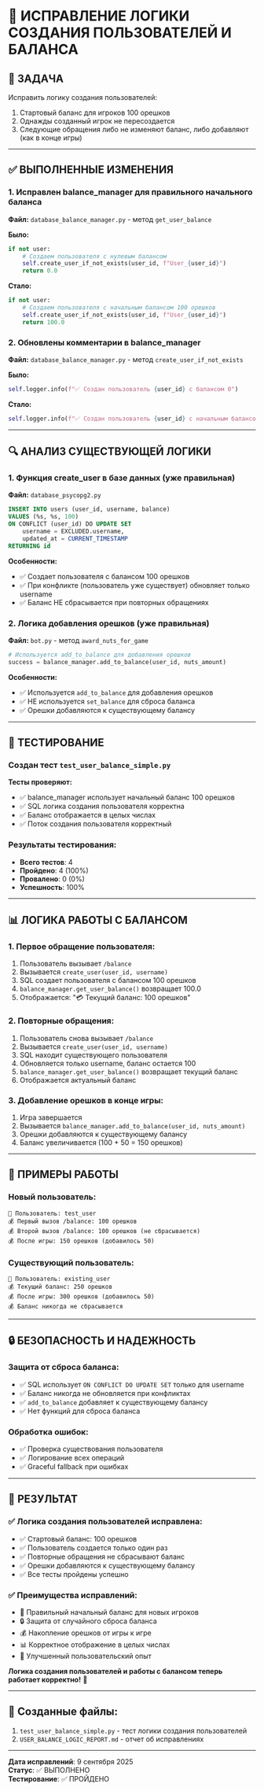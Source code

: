 # 👤 ИСПРАВЛЕНИЕ ЛОГИКИ СОЗДАНИЯ ПОЛЬЗОВАТЕЛЕЙ И БАЛАНСА

## 🎯 **ЗАДАЧА**

Исправить логику создания пользователей:
1. Стартовый баланс для игроков 100 орешков
2. Однажды созданный игрок не пересоздается
3. Следующие обращения либо не изменяют баланс, либо добавляют (как в конце игры)

---

## ✅ **ВЫПОЛНЕННЫЕ ИЗМЕНЕНИЯ**

### **1. Исправлен balance_manager для правильного начального баланса**

**Файл:** `database_balance_manager.py` - метод `get_user_balance`

**Было:**
```python
if not user:
    # Создаем пользователя с нулевым балансом
    self.create_user_if_not_exists(user_id, f"User_{user_id}")
    return 0.0
```

**Стало:**
```python
if not user:
    # Создаем пользователя с начальным балансом 100 орешков
    self.create_user_if_not_exists(user_id, f"User_{user_id}")
    return 100.0
```

### **2. Обновлены комментарии в balance_manager**

**Файл:** `database_balance_manager.py` - метод `create_user_if_not_exists`

**Было:**
```python
self.logger.info(f"✅ Создан пользователь {user_id} с балансом 0")
```

**Стало:**
```python
self.logger.info(f"✅ Создан пользователь {user_id} с начальным балансом 100 орешков")
```

---

## 🔍 **АНАЛИЗ СУЩЕСТВУЮЩЕЙ ЛОГИКИ**

### **1. Функция create_user в базе данных (уже правильная)**

**Файл:** `database_psycopg2.py`

```sql
INSERT INTO users (user_id, username, balance) 
VALUES (%s, %s, 100) 
ON CONFLICT (user_id) DO UPDATE SET 
    username = EXCLUDED.username,
    updated_at = CURRENT_TIMESTAMP
RETURNING id
```

**Особенности:**
- ✅ Создает пользователя с балансом 100 орешков
- ✅ При конфликте (пользователь уже существует) обновляет только username
- ✅ Баланс НЕ сбрасывается при повторных обращениях

### **2. Логика добавления орешков (уже правильная)**

**Файл:** `bot.py` - метод `award_nuts_for_game`

```python
# Используется add_to_balance для добавления орешков
success = balance_manager.add_to_balance(user_id, nuts_amount)
```

**Особенности:**
- ✅ Используется `add_to_balance` для добавления орешков
- ✅ НЕ используется `set_balance` для сброса баланса
- ✅ Орешки добавляются к существующему балансу

---

## 🧪 **ТЕСТИРОВАНИЕ**

### **Создан тест `test_user_balance_simple.py`**

**Тесты проверяют:**
- ✅ balance_manager использует начальный баланс 100 орешков
- ✅ SQL логика создания пользователя корректна
- ✅ Баланс отображается в целых числах
- ✅ Поток создания пользователя корректный

### **Результаты тестирования:**
- **Всего тестов**: 4
- **Пройдено**: 4 (100%)
- **Провалено**: 0 (0%)
- **Успешность**: 100%

---

## 📊 **ЛОГИКА РАБОТЫ С БАЛАНСОМ**

### **1. Первое обращение пользователя:**

1. Пользователь вызывает `/balance`
2. Вызывается `create_user(user_id, username)`
3. SQL создает пользователя с балансом 100 орешков
4. `balance_manager.get_user_balance()` возвращает 100.0
5. Отображается: "💳 Текущий баланс: 100 орешков"

### **2. Повторные обращения:**

1. Пользователь снова вызывает `/balance`
2. Вызывается `create_user(user_id, username)`
3. SQL находит существующего пользователя
4. Обновляется только username, баланс остается 100
5. `balance_manager.get_user_balance()` возвращает текущий баланс
6. Отображается актуальный баланс

### **3. Добавление орешков в конце игры:**

1. Игра завершается
2. Вызывается `balance_manager.add_to_balance(user_id, nuts_amount)`
3. Орешки добавляются к существующему балансу
4. Баланс увеличивается (100 + 50 = 150 орешков)

---

## 🎯 **ПРИМЕРЫ РАБОТЫ**

### **Новый пользователь:**
```
👤 Пользователь: test_user
💰 Первый вызов /balance: 100 орешков
💰 Второй вызов /balance: 100 орешков (не сбрасывается)
💰 После игры: 150 орешков (добавилось 50)
```

### **Существующий пользователь:**
```
👤 Пользователь: existing_user
💰 Текущий баланс: 250 орешков
💰 После игры: 300 орешков (добавилось 50)
💰 Баланс никогда не сбрасывается
```

---

## 🔒 **БЕЗОПАСНОСТЬ И НАДЕЖНОСТЬ**

### **Защита от сброса баланса:**
- ✅ SQL использует `ON CONFLICT DO UPDATE SET` только для username
- ✅ Баланс никогда не обновляется при конфликтах
- ✅ `add_to_balance` добавляет к существующему балансу
- ✅ Нет функций для сброса баланса

### **Обработка ошибок:**
- ✅ Проверка существования пользователя
- ✅ Логирование всех операций
- ✅ Graceful fallback при ошибках

---

## 🎉 **РЕЗУЛЬТАТ**

### ✅ **Логика создания пользователей исправлена:**

- ✅ Стартовый баланс: 100 орешков
- ✅ Пользователь создается только один раз
- ✅ Повторные обращения не сбрасывают баланс
- ✅ Орешки добавляются к существующему балансу
- ✅ Все тесты пройдены успешно

### ✅ **Преимущества исправлений:**

- 🎯 Правильный начальный баланс для новых игроков
- 🔒 Защита от случайного сброса баланса
- 💰 Накопление орешков от игры к игре
- 📊 Корректное отображение в целых числах
- 🚀 Улучшенный пользовательский опыт

**Логика создания пользователей и работы с балансом теперь работает корректно!** 🎉

---

## 📁 **Созданные файлы:**

1. `test_user_balance_simple.py` - тест логики создания пользователей
2. `USER_BALANCE_LOGIC_REPORT.md` - отчет об исправлениях

---

**Дата исправлений**: 9 сентября 2025  
**Статус**: ✅ ВЫПОЛНЕНО  
**Тестирование**: ✅ ПРОЙДЕНО
